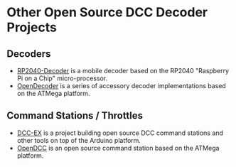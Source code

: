 # Other Open Source DCC Decoder Projects

## Decoders

- [RP2040-Decoder](https://github.com/gab-k/RP2040-Decoder) is a mobile decoder
  based on the RP2040 "Raspberry Pi on a Chip" micro-processor.
- [OpenDecoder](https://www.opendcc.de/elektronik/opendecoder/opendecoder_e.html)
  is a series of accessory decoder implementations based on the ATMega platform.

## Command Stations / Throttles

- [DCC-EX](https://dcc-ex.com) is a project building open source DCC command
  stations and other tools on top of the Arduino platform.
- [OpenDCC](https://www.opendcc.de/elektronik/opendcc/opendcc_e.html) is an
  open source command station based on the ATMega platform.
